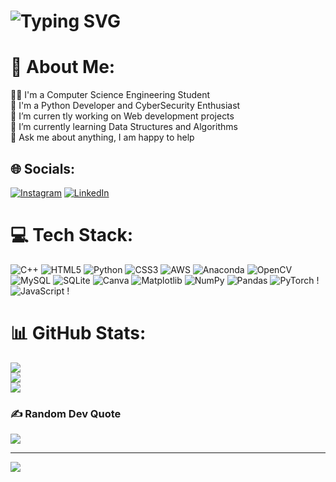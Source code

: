 #  ![Typing SVG](https://readme-typing-svg.herokuapp.com?font=BahnschriftLight&vCenter=true&color=%2303FC30&width=450&lines=✨Hi+There+%F0%9F%91%8B%2C+This+is+Ravi!+👨‍💻+💤☕️)

# 💫 About Me:
👨‍🎓 I'm a Computer Science Engineering Student<br>🎯 I'm a Python Developer and CyberSecurity Enthusiast<br>🔭 I’m curren
tly working on Web development projects <br>🌱 I’m currently learning Data Structures and Algorithms<br>💬 Ask me about anything, I am happy to help<br>


## 🌐 Socials:
[![Instagram](https://img.shields.io/badge/Instagram-%23E4405F.svg?logo=Instagram&logoColor=white)]( https://www.instagram.com/raviteja_seguri_59) [![LinkedIn](https://img.shields.io/badge/LinkedIn-%230077B5.svg?logo=linkedin&logoColor=white)](https://www.linkedin.com/in/ravi-teja-61190a253?utm_source=share&utm_campaign=share_via&utm_content=profile&utm_medium=android_app)

# 💻 Tech Stack:
![C++](https://img.shields.io/badge/c++-%2300599C.svg?style=for-the-badge&logo=c%2B%2B&logoColor=white) ![HTML5](https://img.shields.io/badge/html5-%23E34F26.svg?style=for-the-badge&logo=html5&logoColor=white) ![Python](https://img.shields.io/badge/python-3670A0?style=for-the-badge&logo=python&logoColor=ffdd54) ![CSS3](https://img.shields.io/badge/css3-%231572B6.svg?style=for-the-badge&logo=css3&logoColor=white) ![AWS](https://img.shields.io/badge/AWS-%23FF9900.svg?style=for-the-badge&logo=amazon-aws&logoColor=white) ![Anaconda](https://img.shields.io/badge/Anaconda-%2344A833.svg?style=for-the-badge&logo=anaconda&logoColor=white) ![OpenCV](https://img.shields.io/badge/opencv-%23white.svg?style=for-the-badge&logo=opencv&logoColor=white) ![MySQL](https://img.shields.io/badge/mysql-4479A1.svg?style=for-the-badge&logo=mysql&logoColor=white) ![SQLite](https://img.shields.io/badge/sqlite-%2307405e.svg?style=for-the-badge&logo=sqlite&logoColor=white) ![Canva](https://img.shields.io/badge/Canva-%2300C4CC.svg?style=for-the-badge&logo=Canva&logoColor=white) ![Matplotlib](https://img.shields.io/badge/Matplotlib-%23ffffff.svg?style=for-the-badge&logo=Matplotlib&logoColor=black) ![NumPy](https://img.shields.io/badge/numpy-%23013243.svg?style=for-the-badge&logo=numpy&logoColor=white) ![Pandas](https://img.shields.io/badge/pandas-%23150458.svg?style=for-the-badge&logo=pandas&logoColor=white) ![PyTorch](https://img.shields.io/badge/PyTorch-%23EE4C2C.svg?style=for-the-badge&logo=PyTorch&logoColor=white) !
![JavaScript](https://img.shields.io/badge/JavaScript-%23000000.svg?style=for-the-badge&logo=JavaScript&logoColor=white) ! 

# 📊 GitHub Stats:
![](https://github-readme-stats.vercel.app/api?username=Raviteja5469&theme=dark&hide_border=false&include_all_commits=true&count_private=true)<br/>
![](https://github-readme-streak-stats.herokuapp.com/?user=Raviteja5469&&theme=dark&hide_border=false)<br/>
![](https://github-readme-stats.vercel.app/api/top-langs/?username=Raviteja5469&&theme=dark&hide_border=false&include_all_commits=true&count_private=true&layout=compact)


### ✍️ Random Dev Quote
![](https://quotes-github-readme.vercel.app/api?type=horizontal&theme=dark)

---
[![](https://visitcount.itsvg.in/api?id=Jay0073&icon=5&color=0)](https://visitcount.itsvg.in)

